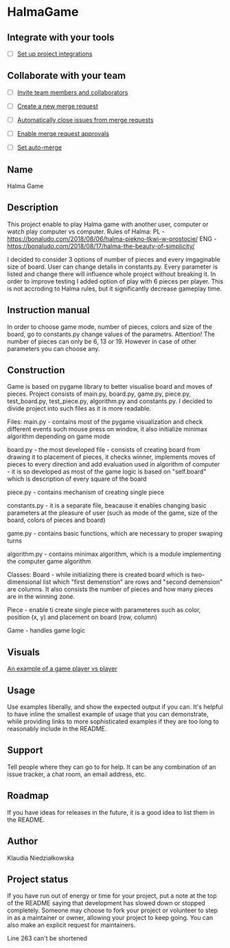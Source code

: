 # HalmaGame



## Integrate with your tools

- [ ] [Set up project integrations](https://gitlab-stud.elka.pw.edu.pl/kniedzia/halmagame/-/settings/integrations)

## Collaborate with your team

- [ ] [Invite team members and collaborators](https://docs.gitlab.com/ee/user/project/members/)
- [ ] [Create a new merge request](https://docs.gitlab.com/ee/user/project/merge_requests/creating_merge_requests.html)
- [ ] [Automatically close issues from merge requests](https://docs.gitlab.com/ee/user/project/issues/managing_issues.html#closing-issues-automatically)
- [ ] [Enable merge request approvals](https://docs.gitlab.com/ee/user/project/merge_requests/approvals/)
- [ ] [Set auto-merge](https://docs.gitlab.com/ee/user/project/merge_requests/merge_when_pipeline_succeeds.html)


## Name
Halma Game


## Description
This project enable to play Halma game with another user, computer or watch play computer vs computer.
Rules of Halma:
PL - https://bonaludo.com/2018/08/06/halma-piekno-tkwi-w-prostocie/
ENG - https://bonaludo.com/2018/08/17/halma-the-beauty-of-simplicity/

I decided to consider 3 options of number of pieces and every imgaginable size of board. User can change detalis in constants.py. Every parameter is listed and change there will influence whole project without breaking it.
In order to improve testing I added option of play with 6 pieces per player. This is not accroding to Halma rules, but it significantly decrease gameplay time.


## Instruction manual
In order to choose game mode, number of pieces, colors and size of the board, go to constants.py change values of the parametrs. Attention! The number of pieces can only be 6, 13 or 19. However in case of other parameters you can choose any.


## Construction

Game is based on pygame library to better visualise board and moves of pieces.
Project consists of main.py, board.py, game.py, piece.py, test_board.py, test_piece.py, algorithm.py and constants.py.
I decided to divide project into such files as it is more readable.

Files:
main.py - contains most of the pygame visualization and check different events such mouse press on window, it also initialize minimax algorithm depending on game mode

board.py - the most developed file - consists of creating board from drawing it to placement of pieces, it checks winner, implements moves of pieces to every direction and add evaluation used in algorithm of computer - it is so developed as most of the game logic is based on "self.board" which is description of every square of the board

piece.py - contains mechanism of creating single piece

constants.py - it is a separate file, beacause it enables changing basic parameters at the pleasure of user (such as mode of the game, size of the board, colors of pieces and board)

game.py - contains basic functions, which are necessary to proper swaping turns

algorithm.py - contains minimax algorithm, which is a module implementing the computer game algorithm


Classes:
Board - while initializing there is created board which is two-dimensional list which "first demenstion" are rows and "second demension" are columns. It also consists the number of pieces and how many pieces are in the winning zone.

Piece - enable ti create single piece with parameteres such as color, position (x, y) and placement on board (row, column)

Game - handles game logic


## Visuals
[An example of a game player vs player](https://youtu.be/hypF6F5U-0w)


## Usage
Use examples liberally, and show the expected output if you can. It's helpful to have inline the smallest example of usage that you can demonstrate, while providing links to more sophisticated examples if they are too long to reasonably include in the README.

## Support
Tell people where they can go to for help. It can be any combination of an issue tracker, a chat room, an email address, etc.


## Roadmap
If you have ideas for releases in the future, it is a good idea to list them in the README.


## Author
Klaudia Niedziałkowska


## Project status
If you have run out of energy or time for your project, put a note at the top of the README saying that development has slowed down or stopped completely. Someone may choose to fork your project or volunteer to step in as a maintainer or owner, allowing your project to keep going. You can also make an explicit request for maintainers.

Line 263 can't be shortened